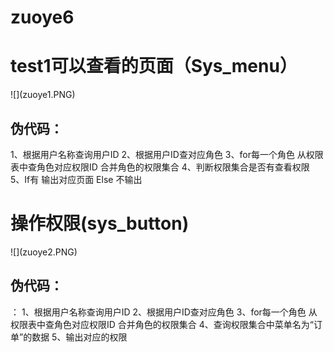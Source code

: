 # zuoye6
<h1>test1可以查看的页面（Sys_menu）</h1>
![](zuoye1.PNG)  
<h2>伪代码：</h2>
 1、根据用户名称查询用户ID
 2、根据用户ID查对应角色
 3、for每一个角色
 从权限表中查角色对应权限ID
 合并角色的权限集合
 4、判断权限集合是否有查看权限
 5、If有
 输出对应页面
 Else
 不输出
<h1>操作权限(sys_button)</h1>
![](zuoye2.PNG)
<h2>伪代码：</h2>
：
 1、根据用户名称查询用户ID  
 2、根据用户ID查对应角色  
 3、for每一个角色  
 从权限表中查角色对应权限ID  
 合并角色的权限集合  
 4、查询权限集合中菜单名为“订单”的数据
 5、输出对应的权限
